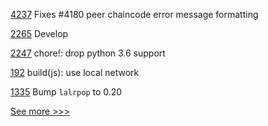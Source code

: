 
[4237](https://github.com/hyperledger/fabric/pull/4237) Fixes #4180 peer chaincode error message formatting

[2265](https://github.com/hyperledger/bevel/pull/2265) Develop

[2247](https://github.com/hyperledger/aries-cloudagent-python/pull/2247) chore!: drop python 3.6 support

[192](https://github.com/hyperledger/indy-vdr/pull/192) build(js): use local network

[1335](https://github.com/hyperledger/solang/pull/1335) Bump `lalrpop` to 0.20


[See more >>>](https://start-here.hyperledger.org/pull-requests)
